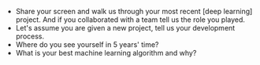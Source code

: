 - Share your screen and walk us through your most recent [deep learning] project. And if you collaborated with a team tell us the role you played.
- Let's assume you are given a new project, tell us your development process.
- Where do you see yourself in 5 years' time?
- What is your best machine learning algorithm and why?
